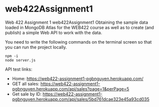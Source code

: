 # web422Assignment1
Web 422 Assignment 1
web422Assignment1
Obtaining the sample data loaded in MongoDB Atlas for the WEB422 course as well as to create (and publish) a simple Web API to work with the data.

You need to write the following commands on the terminal screen so that you can run the project locally.
```
npm -i
node server.js
```
API test links:

* Home: https://web422-assignment1-pgbnguyen.herokuapp.com/
* GET all sales: https://web422-assignment1-pgbnguyen.herokuapp.com/api/sales?page=1&perPage=5
* Get sale by ID: https://web422-assignment1-pgbnguyen.herokuapp.com/api/sales/5bd761dcae323e45a93cd035
